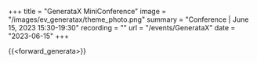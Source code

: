 +++
title = "GenerataX MiniConference"
image = "/images/ev_generatax/theme_photo.png"
summary = "Conference | June 15, 2023 15:30-19:30"
recording = ""
url = "/events/GenerataX"
date = "2023-06-15"
+++

{{<forward_generata>}}

